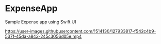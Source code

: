 # ExpenseApp
Sample Expense app using Swift UI



https://user-images.githubusercontent.com/1514130/127933817-f542c4b9-537f-45da-a843-245c3056d05e.mp4

